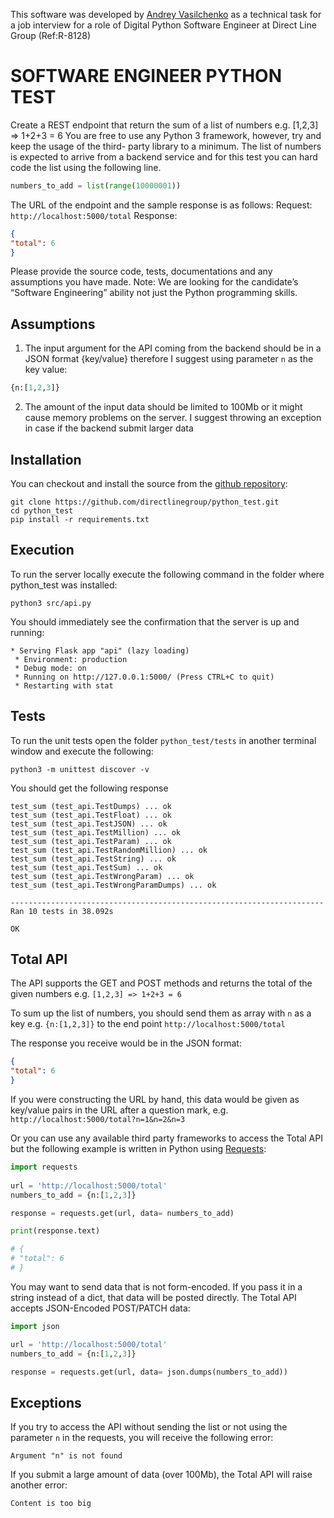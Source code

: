 
This software was developed by [Andrey Vasilchenko](https://www.linkedin.com/in/andrey-v-3bbb262) as a technical task for a job interview for a role of Digital Python Software Engineer at Direct Line Group (Ref:R-8128)

SOFTWARE ENGINEER PYTHON TEST
=============================

Create a REST endpoint that return the sum of a list of numbers e.g. [1,2,3] => 1+2+3 = 6 You are free to use any Python 3 framework,
however, try and keep the usage of the third- party library to a minimum.
The list of numbers is expected to arrive from a backend service and for this test you can hard code the list using the following line.
```python
numbers_to_add = list(range(10000001))
```
The URL of the endpoint and the sample response is as follows:
Request: `http://localhost:5000/total`
Response:
```json
{
"total": 6
}
```
Please provide the source code, tests, documentations and any assumptions you have made.
Note: We are looking for the candidate’s “Software Engineering” ability not just the Python programming skills.

Assumptions
-----------
1) The input argument for the API coming from the backend should be in a JSON format {key/value} therefore I suggest using parameter `n` as the key value:
```python
{n:[1,2,3]}
```
2) The amount of the input data should be limited to 100Mb or it might cause memory problems on the server. I suggest throwing an exception in case if the backend submit larger data   


Installation
------------

You can checkout and install the source from the [github repository](https://github.com/directlinegroup/python_test):

    git clone https://github.com/directlinegroup/python_test.git
    cd python_test
    pip install -r requirements.txt


Execution
---------

To run the server locally execute the following command in the folder where python_test was installed:

```
python3 src/api.py 
```

You should immediately see the confirmation that the server is up and running:

```
* Serving Flask app "api" (lazy loading)
 * Environment: production
 * Debug mode: on
 * Running on http://127.0.0.1:5000/ (Press CTRL+C to quit)
 * Restarting with stat
```

Tests
---------

To run the unit tests open the folder `python_test/tests` in another terminal window and execute the following:

```
python3 -m unittest discover -v
```

You should get the following response

```
test_sum (test_api.TestDumps) ... ok
test_sum (test_api.TestFloat) ... ok
test_sum (test_api.TestJSON) ... ok
test_sum (test_api.TestMillion) ... ok
test_sum (test_api.TestParam) ... ok
test_sum (test_api.TestRandomMillion) ... ok
test_sum (test_api.TestString) ... ok
test_sum (test_api.TestSum) ... ok
test_sum (test_api.TestWrongParam) ... ok
test_sum (test_api.TestWrongParamDumps) ... ok

----------------------------------------------------------------------
Ran 10 tests in 38.092s

OK
```

Total API
---------
The API supports the GET and POST methods and returns the total of the given numbers e.g. `[1,2,3] => 1+2+3 = 6`

To sum up the list of numbers, you should send them as array with `n` as a key e.g. `{n:[1,2,3]}` to the end point `http://localhost:5000/total`

The response you receive would be in the JSON format:
```json
{
"total": 6
}
```

If you were constructing the URL by hand, this data would be given as key/value pairs in the URL after a question mark, e.g. `http://localhost:5000/total?n=1&n=2&n=3`

Or you can use any available third party frameworks to access the Total API but the following example is written in Python using [Requests]( https://requests.readthedocs.io/en/master/):

```python
import requests   
 
url = 'http://localhost:5000/total'
numbers_to_add = {n:[1,2,3]}

response = requests.get(url, data= numbers_to_add)

print(response.text)

# {
# "total": 6
# }

```

You may want to send data that is not form-encoded. If you pass it in a string instead of a dict, that data will be posted directly. The Total API accepts JSON-Encoded POST/PATCH data:

```python
import json

url = 'http://localhost:5000/total'
numbers_to_add = {n:[1,2,3]}

response = requests.get(url, data= json.dumps(numbers_to_add))
```

Exceptions
----------
If you try to access the API without sending the list or not using the parameter `n` in the requests, you will receive the following error:

```
Argument "n" is not found
```

If you submit a large amount of data (over 100Mb), the Total API will raise another error:

```
Content is too big
```


